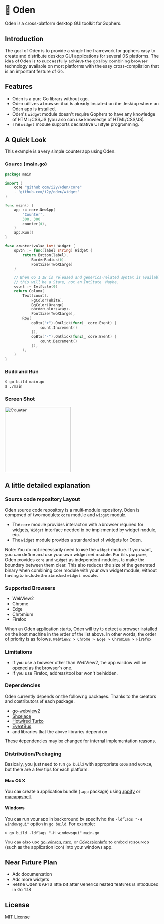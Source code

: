 # 🍢 Oden
Oden is a cross-platform desktop GUI toolkit for Gophers.

## Introduction
The goal of Oden is to provide a single fine framework for gophers easy to create and distribute desktop GUI applications for several OS platforms. The idea of Oden is to successfully achieve the goal by combining browser technology available on most platforms with the easy cross-compilation that is an important feature of Go.

## Features
- Oden is a pure Go library without cgo.
- Oden utilizes a browser that is already installed on the desktop where an Oden app is installed.
- Oden's `widget` module doesn't require Gophers to have any knowledge of HTML/CSS/JS (you also can use knowledge of HTML/CSS/JS).
- The `widget` module supports declarative UI style programming.

## A Quick Look
This example is a very simple counter app using Oden.

### Source (main.go)
```go
package main

import (
    core "github.com/i2y/oden/core"
    . "github.com/i2y/oden/widget"
)

func main() {
    app := core.NewApp(
        "Counter",
        300, 300,
        counter(0),
    )
    app.Run()
}

func counter(value int) Widget {
    opBtn := func(label string) Widget {
        return Button(label).
            BorderRadius(0).
            FontSize(TwoXLarge)
    }

    // When Go 1.18 is released and generics-related syntax is available,
    // this will be a State, not an IntState. Maybe.
    count := IntState(0)
    return Column(
        Text(count).
            FgColor(White).
            BgColor(Orange).
            BorderColor(Gray).
            FontSize(TwoXLarge),
        Row(
            opBtn("+").OnClick(func(_ core.Event) {
                count.Increment()
            }),
            opBtn("-").OnClick(func(_ core.Event) {
                count.Decrement()
            }),
        ),
    )
}
```

### Build and Run
```sh
$ go build main.go
$ ./main
```

### Screen Shot
<img width="215" alt="Counter" src="https://user-images.githubusercontent.com/6240399/144830545-46059e3c-0c00-41e6-a4c1-dd0f173e4431.png">

## A little detailed explanation
### Source code repository Layout
Oden source code repository is a multi-module repository.
Oden is composed of two modules: `core` module and `widget` module.
- The `core` module provides interaction with a browser required for widgets, `Widget` interface needed to be implemented by widget module, etc.
- The `widget` module provides a standard set of widgets for Oden.

Note: You do not necessarily need to use the `widget` module. If you want, you can define and use your own widget set module. For this purpose, Oden provides `core` and `widget` as independent modules, to make the boundary between them clear. This also reduces the size of the generated binary when combining core module with your own widget module, without having to include the standard `widget` module.

### Supported Browsers
- WebView2
- Chrome
- Edge
- Chromium
- Firefox

When an Oden application starts, Oden will try to detect a browser installed on the host machine in the order of the list above.
In other words, the order of priority is as follows.
`WebView2 > Chrome > Edge > Chromium > Firefox`

### Limitations
- If you use a browser other than WebView2, the app window will be opened as the browser's one.
- If you use Firefox, address/tool bar won't be hidden.

### Dependencies
Oden currently depends on the following packages.
Thanks to the creators and contributors of each package.
- [go-webview2](https://github.com/jchv/go-webview2)
- [Shoelace](https://shoelace.style/)
- [Hotwired Turbo](https://turbo.hotwired.dev/)
- [EventBus](https://github.com/asaskevich/eventbus)
- and libraries that the above libraries depend on

These dependencies may be changed for internal implementation reasons.

### Distribution/Packaging
Basically, you just need to run `go build` with appropriate `GOOS` and `GOARCH`, but there are a few tips for each platform.

#### Mac OS X
You can create a application bundle (`.app` package) using [appify](https://github.com/machinebox/appify) or [macappshell](https://github.com/Xeoncross/macappshell).

#### Windows
You can run your app in background by specifying the `-ldflags "-H windowsgui"` option in `go build`.
For example:
```
> go build -ldflags "-H windowsgui" main.go
```

You can also use [go-winres](https://github.com/tc-hib/go-winres), [rsrc](https://github.com/akavel/rsrc), or [GoVersionInfo](https://github.com/josephspurrier/goversioninfo) to embed resources (such as the application icon) into your windows app.

## Near Future Plan
- Add documentation
- Add more widgets
- Refine Oden's API a little bit after Generics related features is introduced in Go 1.18

## License
[MIT License](https://github.com/i2y/oden/blob/main/LICENSE)
